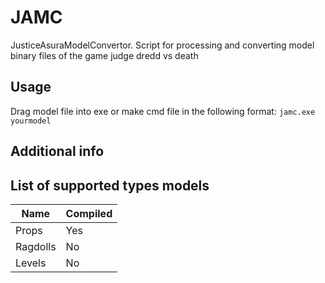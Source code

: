 # JAMC
JusticeAsuraModelConvertor. Script for processing and converting model binary files of the game judge dredd vs death
## Usage
Drag model file into exe or make cmd file in the following format: ```jamc.exe yourmodel```
## Additional info

## List of supported types models
Name           | Compiled
---------------| ----------------------
Props          | Yes
Ragdolls       | No
Levels         | No
